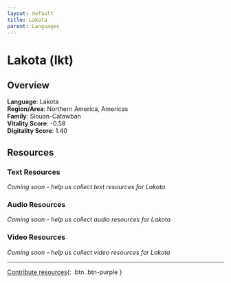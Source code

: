 ```yaml
---
layout: default
title: Lakota
parent: Languages
---
```


# Lakota (lkt)

## Overview

**Language**: Lakota  
**Region/Area**: Northern America, Americas  
**Family**: Siouan-Catawban  
**Vitality Score**: -0.58  
**Digitality Score**: 1.40  

## Resources

### Text Resources
*Coming soon - help us collect text resources for Lakota*

### Audio Resources
*Coming soon - help us collect audio resources for Lakota*

### Video Resources
*Coming soon - help us collect video resources for Lakota*

---

[Contribute resources](https://fairtrain.github.io/){: .btn .btn-purple }
